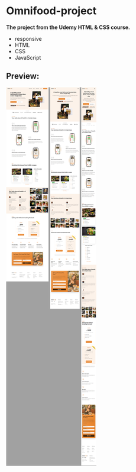 # Omnifood-project

**The project from the Udemy HTML & CSS course.**

+ responsive
+ HTML
+ CSS
+ JavaScript

## Preview:
![Preview](https://github.com/RostyslavWeb/Omnifood-project/blob/master/omnifood-index.jpg)
